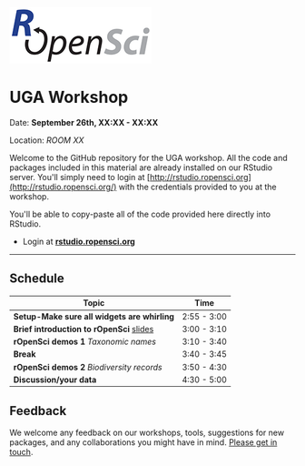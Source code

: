 
[![](ropensci_logo.png)](http://ropensci.org/)
# UGA Workshop
Date: **September 26th, XX:XX - XX:XX**

Location: *ROOM XX*

Welcome to the GitHub repository for the UGA workshop. All the code and packages included in this material are already installed on our RStudio server. You'll simply need to login at [http://rstudio.ropensci.org](http://rstudio.ropensci.org/) with the credentials provided to you at the workshop.

You'll be able to copy-paste all of the code provided here directly into RStudio.

* Login at [**rstudio.ropensci.org**](http://rstudio.ropensci.org/)

---

## Schedule

|Topic|Time|
|---------------|-------|
|**Setup-Make sure all widgets are whirling**| 2:55 - 3:00 |
|**Brief introduction to rOpenSci** [slides](/00-introduction/intro_slides/index.html) | 3:00 - 3:10 |
|**rOpenSci demos 1** *Taxonomic names*  | 3:10 - 3:40 |
|**Break**| 3:40 - 3:45 |
|**rOpenSci demos 2** *Biodiversity records* | 3:50 - 4:30 |
|**Discussion/your data**  | 4:30 - 5:00 |

## Feedback

We welcome any feedback on our workshops, tools, suggestions for new packages, and any collaborations you might have in mind. [Please get in touch](http://ropensci.org/contact.html).
